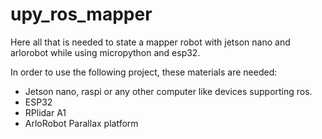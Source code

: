 # upy_ros_mapper
Here all that is needed to state a mapper robot with jetson nano and arlorobot while using micropython and esp32.

In order to use the following project, these materials are needed:
* Jetson nano, raspi or any other computer like devices supporting ros.
* ESP32
* RPlidar A1
* ArloRobot Parallax platform

